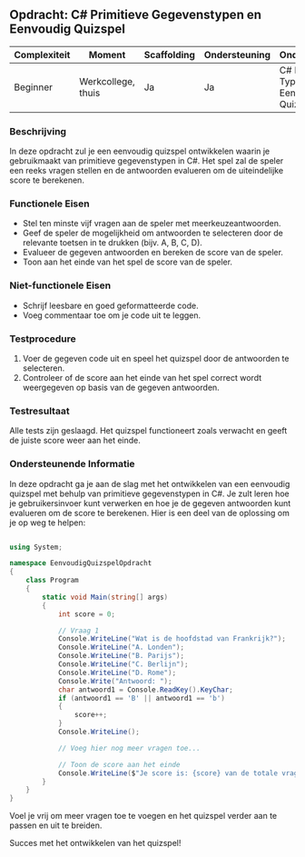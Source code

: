 ## Opdracht: C# Primitieve Gegevenstypen en Eenvoudig Quizspel

| Complexiteit | Moment  | Scaffolding | Ondersteuning | Onderwerpen                   |
|--------------|---------|-------------|---------------|-------------------------------|
| Beginner     | Werkcollege, thuis | Ja          | Ja            | C# Primitieve Typen, Eenvoudig Quizspel |

### Beschrijving
In deze opdracht zul je een eenvoudig quizspel ontwikkelen waarin je gebruikmaakt van primitieve gegevenstypen in C#. Het spel zal de speler een reeks vragen stellen en de antwoorden evalueren om de uiteindelijke score te berekenen.

### Functionele Eisen
- Stel ten minste vijf vragen aan de speler met meerkeuzeantwoorden.
- Geef de speler de mogelijkheid om antwoorden te selecteren door de relevante toetsen in te drukken (bijv. A, B, C, D).
- Evalueer de gegeven antwoorden en bereken de score van de speler.
- Toon aan het einde van het spel de score van de speler.

### Niet-functionele Eisen
- Schrijf leesbare en goed geformatteerde code.
- Voeg commentaar toe om je code uit te leggen.

### Testprocedure
1. Voer de gegeven code uit en speel het quizspel door de antwoorden te selecteren.
2. Controleer of de score aan het einde van het spel correct wordt weergegeven op basis van de gegeven antwoorden.

### Testresultaat
Alle tests zijn geslaagd. Het quizspel functioneert zoals verwacht en geeft de juiste score weer aan het einde.

### Ondersteunende Informatie
In deze opdracht ga je aan de slag met het ontwikkelen van een eenvoudig quizspel met behulp van primitieve gegevenstypen in C#. Je zult leren hoe je gebruikersinvoer kunt verwerken en hoe je de gegeven antwoorden kunt evalueren om de score te berekenen. Hier is een deel van de oplossing om je op weg te helpen:

```csharp  

using System;

namespace EenvoudigQuizspelOpdracht
{
    class Program
    {
        static void Main(string[] args)
        {
            int score = 0;

            // Vraag 1
            Console.WriteLine("Wat is de hoofdstad van Frankrijk?");
            Console.WriteLine("A. Londen");
            Console.WriteLine("B. Parijs");
            Console.WriteLine("C. Berlijn");
            Console.WriteLine("D. Rome");
            Console.Write("Antwoord: ");
            char antwoord1 = Console.ReadKey().KeyChar;
            if (antwoord1 == 'B' || antwoord1 == 'b')
            {
                score++;
            }
            Console.WriteLine();

            // Voeg hier nog meer vragen toe...

            // Toon de score aan het einde
            Console.WriteLine($"Je score is: {score} van de totale vragen.");
        }
    }
}
```

Voel je vrij om meer vragen toe te voegen en het quizspel verder aan te passen en uit te breiden.

Succes met het ontwikkelen van het quizspel!